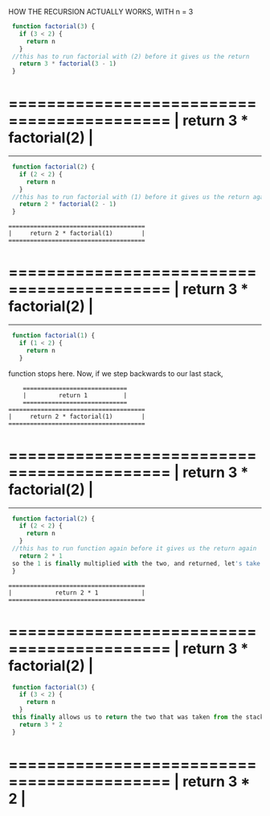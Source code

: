 HOW THE RECURSION ACTUALLY WORKS, WITH n = 3

```js
 function factorial(3) {
   if (3 < 2) {
     return n
   }
 //this has to run factorial with (2) before it gives us the return
   return 3 * factorial(3 - 1)
 }
```

  ===========================================
  |         return 3 * factorial(2)         |
  ===========================================

**************************************************************************************

```js
 function factorial(2) {
   if (2 < 2) {
     return n
   }
 //this has to run factorial with (1) before it gives us the return again
   return 2 * factorial(2 - 1)
 }
```

    ======================================
    |     return 2 * factorial(1)        |
    ======================================
  ===========================================
  |         return 3 * factorial(2)         |
  ===========================================

**************************************************************************************

```js
 function factorial(1) {
   if (1 < 2) {
     return n
   }
```

 function stops here. Now, if we step backwards to our last stack,

        =============================
        |         return 1          |
        =============================
    ======================================
    |     return 2 * factorial(1)        |
    ======================================
  ===========================================
  |         return 3 * factorial(2)         |
  ===========================================

**************************************************************************************
```js
 function factorial(2) {
   if (2 < 2) {
     return n
   }
 //this has to run function again before it gives us the return again
   return 2 * 1
 so the 1 is finally multiplied with the two, and returned, let's take one more step back up the stack
 }
```

    ======================================
    |            return 2 * 1            |
    ======================================
  ===========================================
  |         return 3 * factorial(2)         |
  ===========================================

```js
 function factorial(3) {
   if (3 < 2) {
     return n
   }
 this finally allows us to return the two that was taken from the stack above, with the result being 6
   return 3 * 2
 }
```

  ===========================================
  |          return 3 * 2                    |
  ===========================================